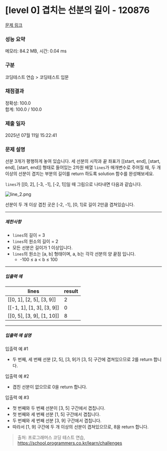 # [level 0] 겹치는 선분의 길이 - 120876 

[문제 링크](https://school.programmers.co.kr/learn/courses/30/lessons/120876?language=java) 

### 성능 요약

메모리: 84.2 MB, 시간: 0.04 ms

### 구분

코딩테스트 연습 > 코딩테스트 입문

### 채점결과

정확성: 100.0<br/>합계: 100.0 / 100.0

### 제출 일자

2025년 07월 11일 15:22:41

### 문제 설명

<p>선분 3개가 평행하게 놓여 있습니다. 세 선분의 시작과 끝 좌표가 [[start, end], [start, end], [start, end]] 형태로 들어있는 2차원 배열 <code>lines</code>가 매개변수로 주어질 때, 두 개 이상의 선분이 겹치는 부분의 길이를 return 하도록 solution 함수를 완성해보세요.</p>

<p><code>lines</code>가 [[0, 2], [-3, -1], [-2, 1]]일 때 그림으로 나타내면 다음과 같습니다.</p>

<p><img src="https://grepp-programmers.s3.ap-northeast-2.amazonaws.com/files/production/e4122d8b-9ce2-49ce-a360-3d1284babd8a/line_2.png" title="" alt="line_2.png"></p>

<p>선분이 두 개 이상 겹친 곳은 [-2, -1], [0, 1]로 길이 2만큼 겹쳐있습니다.</p>

<hr>

<h5>제한사항</h5>

<ul>
<li><code>lines</code>의 길이 = 3</li>
<li><code>lines</code>의 원소의 길이 = 2</li>
<li>모든 선분은 길이가 1 이상입니다.</li>
<li><code>lines</code>의 원소는 [a, b] 형태이며, a, b는 각각 선분의 양 끝점 입니다.

<ul>
<li>-100 ≤ a &lt; b ≤ 100</li>
</ul></li>
</ul>

<hr>

<h5>입출력 예</h5>
<table class="table">
        <thead><tr>
<th>lines</th>
<th>result</th>
</tr>
</thead>
        <tbody><tr>
<td>[[0, 1], [2, 5], [3, 9]]</td>
<td>2</td>
</tr>
<tr>
<td>[[-1, 1], [1, 3], [3, 9]]</td>
<td>0</td>
</tr>
<tr>
<td>[[0, 5], [3, 9], [1, 10]]</td>
<td>8</td>
</tr>
</tbody>
      </table>
<hr>

<h5>입출력 예 설명</h5>

<p>입출력 예 #1</p>

<ul>
<li>두 번째, 세 번째 선분 [2, 5], [3, 9]가 [3, 5] 구간에 겹쳐있으므로 2를 return 합니다.</li>
</ul>

<p>입출력 예 #2</p>

<ul>
<li>겹친 선분이 없으므로 0을 return 합니다.</li>
</ul>

<p>입출력 예 #3</p>

<ul>
<li>첫 번째와 두 번째 선분이 [3, 5] 구간에서&nbsp;겹칩니다.</li>
<li>첫 번째와 세 번째 선분 [1, 5] 구간에서&nbsp;겹칩니다.</li>
<li>두 번째와 세 번째 선분 [3, 9] 구간에서&nbsp;겹칩니다.</li>
<li>따라서 [1, 9] 구간에 두 개 이상의 선분이 겹쳐있으므로, 8을 return 합니다.</li>
</ul>


> 출처: 프로그래머스 코딩 테스트 연습, https://school.programmers.co.kr/learn/challenges
